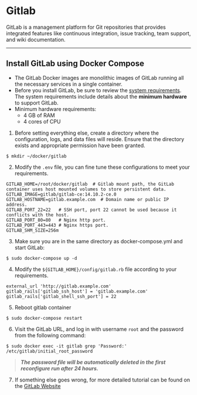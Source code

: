 # Gitlab 
GitLab is a management platform for Git repositories that provides integrated features like continuous integration, issue tracking, team support, and wiki documentation.

---

## Install GitLab using Docker Compose
- The GitLab Docker images are monolithic images of GitLab running all the necessary services in a single container.
- Before you install GitLab, be sure to review the [system requirements](https://docs.gitlab.com/ee/install/requirements.html). 
The system requirements include details about the **minimum hardware** to support GitLab.
- Minimum hardware requirements:
    - 4 GB of RAM
    - 4 cores of CPU

1. Before setting everything else, create a directory where the configuration, logs, and data files will reside. Ensure that the directory exists and appropriate permission have been granted.
```shell
$ mkdir ~/docker/gitlab
``` 

2. Modify the `.env` file, you can fine tune these configurations to meet your requirements.
```properties 
GITLAB_HOME=/root/docker/gitlab  # Gitlab mount path, the GitLab container uses host mounted volumes to store persistent data.
GITLAB_IMAGE=gitlab/gitlab-ce:14.10.2-ce.0
GITLAB_HOSTNAME=gitlab.example.com  # Domain name or public IP address.
GITLAB_PORT_22=22   # SSH port, port 22 cannot be used because it conflicts with the host.
GITLAB_PORT_80=80   # Nginx http port.
GITLAB_PORT_443=443 # Nginx https port.
GITLAB_SHM_SIZE=256m
```

3. Make sure you are in the same directory as docker-compose.yml and start GitLab:
```shell 
$ sudo docker-compose up -d
```

4. Modify the `${GITLAB_HOME}/config/gitlab.rb` file according to your requirements.
```properties 
external_url 'http://gitlab.example.com'
gitlab_rails['gitlab_ssh_host'] = 'gitlab.example.com'
gitlab_rails['gitlab_shell_ssh_port'] = 22
```

5. Reboot gitlab container
```shell
$ sudo docker-compose restart
```

6. Visit the GitLab URL, and log in with username `root` and the password from the following command:
```shell 
$ sudo docker exec -it gitlab grep 'Password:' /etc/gitlab/initial_root_password
```

> ***The password file will be automatically deleted in the first reconfigure run after 24 hours.***

7. If something else goes wrong, for more detailed tutorial can be found on the [GitLab Website](https://docs.gitlab.com/ee/install/docker.html)
